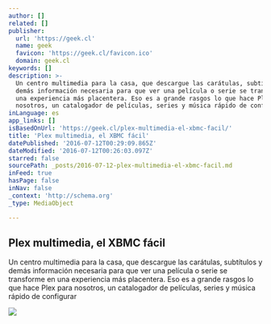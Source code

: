 ```yaml
---
author: []
related: []
publisher:
  url: 'https://geek.cl'
  name: geek
  favicon: 'https://geek.cl/favicon.ico'
  domain: geek.cl
keywords: []
description: >-
  Un centro multimedia para la casa, que descargue las carátulas, subtítulos y
  demás información necesaria para que ver una película o serie se transforme en
  una experiencia más placentera. Eso es a grande rasgos lo que hace Plex para
  nosotros, un catalogador de películas, series y música rápido de configurar
inLanguage: es
app_links: []
isBasedOnUrl: 'https://geek.cl/plex-multimedia-el-xbmc-facil/'
title: 'Plex multimedia, el XBMC fácil'
datePublished: '2016-07-12T00:29:09.865Z'
dateModified: '2016-07-12T00:26:03.097Z'
starred: false
sourcePath: _posts/2016-07-12-plex-multimedia-el-xbmc-facil.md
inFeed: true
hasPage: false
inNav: false
_context: 'http://schema.org'
_type: MediaObject

---
```

<article style=""><h1>Plex multimedia, el XBMC fácil</h1><p>Un centro multimedia para la casa, que descargue las carátulas, subtítulos y demás información necesaria para que ver una película o serie se transforme en una experiencia más placentera. Eso es a grande rasgos lo que hace Plex para nosotros, un catalogador de películas, series y música rápido de configurar</p><img src="http://geek.cl/content/images/2014/01/plex-media.jpg" /></article>
